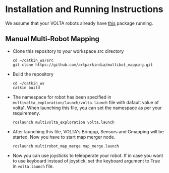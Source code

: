 # Installation and Running Instructions

We assume that your VOLTA robots already have [this](https://github.com/botsync/volta) package running.

## Manual Multi-Robot Mapping

- Clone this repository to your workspace src directory
  ```
  cd ~/catkin_ws/src
  git clone https://github.com/artparkindia/multibot_mapping.git
  ```
- Build the repository
  ```
  cd ~/catkin_ws
  catkin build
  ```
- The namespace for robot has been specified in `multivolta_exploration/launch/volta.launch` file with dafault value of volta1. When launching this file, you can set the namespace as per your requiremeny.
  ```
  roslaunch multivolta_exploration volta.launch
  ```
- After launching this file, VOLTA's Bringup, Sensors and Gmapping will be started. Now you have to start map merger node.
  ```
  roslaunch multirobot_map_merge map_merge.launch
  ```
- Now you can use joysticks to teleoperate your robot. If in case you want to use keyboard instead of joystick, set the keyboard argument to True in `volta.launch` file.
